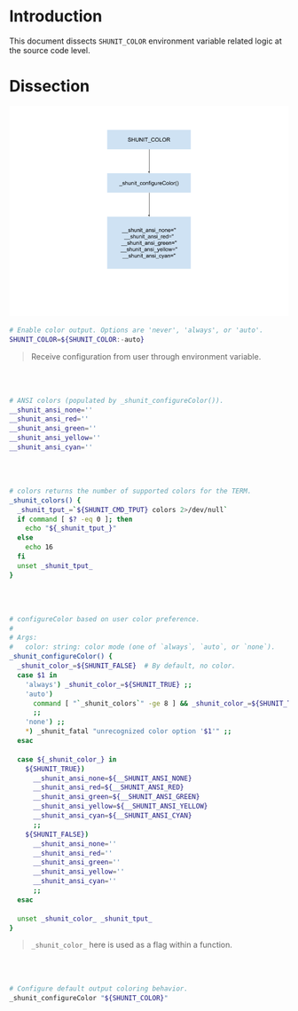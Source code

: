# Introduction

This document dissects `SHUNIT_COLOR` environment variable related logic at the source code level.


# Dissection

![SHUNIT_COLOR](../assets/SHUNIT_COLOR.png)

``` bash
# Enable color output. Options are 'never', 'always', or 'auto'.
SHUNIT_COLOR=${SHUNIT_COLOR:-auto}
```
> Receive configuration from user through environment variable.

<br/><br/>

``` bash
# ANSI colors (populated by _shunit_configureColor()).
__shunit_ansi_none=''
__shunit_ansi_red=''
__shunit_ansi_green=''
__shunit_ansi_yellow=''
__shunit_ansi_cyan=''
```
<br/><br/>

``` bash
# colors returns the number of supported colors for the TERM.
_shunit_colors() {
  _shunit_tput_=`${SHUNIT_CMD_TPUT} colors 2>/dev/null`
  if command [ $? -eq 0 ]; then
    echo "${_shunit_tput_}"
  else
    echo 16
  fi
  unset _shunit_tput_
}
```

<br/><br/>

``` bash
# configureColor based on user color preference.
#
# Args:
#   color: string: color mode (one of `always`, `auto`, or `none`).
_shunit_configureColor() {
  _shunit_color_=${SHUNIT_FALSE}  # By default, no color.
  case $1 in
    'always') _shunit_color_=${SHUNIT_TRUE} ;;
    'auto')
      command [ "`_shunit_colors`" -ge 8 ] && _shunit_color_=${SHUNIT_TRUE}
      ;;
    'none') ;;
    *) _shunit_fatal "unrecognized color option '$1'" ;;
  esac

  case ${_shunit_color_} in
    ${SHUNIT_TRUE})
      __shunit_ansi_none=${__SHUNIT_ANSI_NONE}
      __shunit_ansi_red=${__SHUNIT_ANSI_RED}
      __shunit_ansi_green=${__SHUNIT_ANSI_GREEN}
      __shunit_ansi_yellow=${__SHUNIT_ANSI_YELLOW}
      __shunit_ansi_cyan=${__SHUNIT_ANSI_CYAN}
      ;;
    ${SHUNIT_FALSE})
      __shunit_ansi_none=''
      __shunit_ansi_red=''
      __shunit_ansi_green=''
      __shunit_ansi_yellow=''
      __shunit_ansi_cyan=''
      ;;
  esac

  unset _shunit_color_ _shunit_tput_
}
```
> `_shunit_color_` here is used as a flag within a function.

<br/><br/>


``` bash
# Configure default output coloring behavior.
_shunit_configureColor "${SHUNIT_COLOR}"
```

